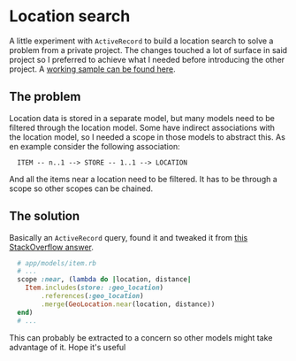 # Location search

A little experiment with `ActiveRecord` to build a location search to solve a problem from a private project. The changes touched a lot of surface in said project so I preferred to achieve what I needed before introducing the other project. A [working sample can be found here](https://rails-location-search.herokuapp.com/).

## The problem

Location data is stored in a separate model, but many models need to be filtered through the location model. Some have indirect associations with the location model, so I needed a scope in those models to abstract this. As en example consider the following association:

```
  ITEM -- n..1 --> STORE -- 1..1 --> LOCATION
```

And all the items near a location need to be filtered. It has to be through a scope so other scopes can be chained.

## The solution

Basically an `ActiveRecord` query, found it and tweaked it from [this StackOverflow answer](https://stackoverflow.com/questions/12298836/rails-inner-join-combined-with-geocoding-gem).

```ruby
  # app/models/item.rb
  # ...
  scope :near, (lambda do |location, distance|
    Item.includes(store: :geo_location)
        .references(:geo_location)
        .merge(GeoLocation.near(location, distance))
  end)
  # ...
```

This can probably be extracted to a concern so other models might take advantage of it. Hope it's useful

